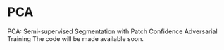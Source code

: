 # PCA
PCA: Semi-supervised Segmentation with Patch Confidence Adversarial Training
The code will be made available soon. 
